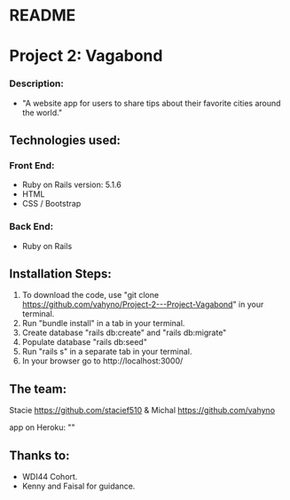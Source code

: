 # README

# Project 2: Vagabond

### Description:
* "A website app for users to share tips about their favorite cities around the world."

## Technologies used:
### Front End:
* Ruby on Rails version: 5.1.6
* HTML
* CSS / Bootstrap
### Back End:
* Ruby on Rails

## Installation Steps:
1. To download the code, use "git clone https://github.com/vahyno/Project-2---Project-Vagabond" in your terminal.
2. Run "bundle install" in a tab in your terminal.
3. Create database "rails db:create" and "rails db:migrate"
4. Populate database "rails db:seed"
5. Run "rails s" in a separate tab in your terminal.
6. In your browser go to http://localhost:3000/


## The team:
  Stacie https://github.com/stacief510 & Michal https://github.com/vahyno

  app on Heroku: ""

## Thanks to:
* WDI44 Cohort.
* Kenny and Faisal for guidance.
